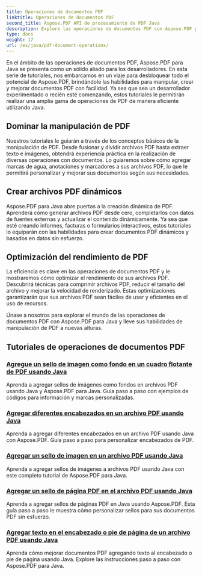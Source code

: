 ```yaml
---
title: Operaciones de documentos PDF
linktitle: Operaciones de documentos PDF
second_title: Aspose.PDF API de procesamiento de PDF Java
description: Explore las operaciones de documentos PDF con Aspose.PDF para Java. Aprenda a manipular, crear y mejorar archivos PDF sin problemas en Java.
type: docs
weight: 17
url: /es/java/pdf-document-operations/
---
```


En el ámbito de las operaciones de documentos PDF, Aspose.PDF para Java se presenta como un sólido aliado para los desarrolladores. En esta serie de tutoriales, nos embarcamos en un viaje para desbloquear todo el potencial de Aspose.PDF, brindándole las habilidades para manipular, crear y mejorar documentos PDF con facilidad. Ya sea que sea un desarrollador experimentado o recién esté comenzando, estos tutoriales le permitirán realizar una amplia gama de operaciones de PDF de manera eficiente utilizando Java.

## Dominar la manipulación de PDF

Nuestros tutoriales le guiarán a través de los conceptos básicos de la manipulación de PDF. Desde fusionar y dividir archivos PDF hasta extraer texto e imágenes, obtendrá experiencia práctica en la realización de diversas operaciones con documentos. Lo guiaremos sobre cómo agregar marcas de agua, anotaciones y marcadores a sus archivos PDF, lo que le permitirá personalizar y mejorar sus documentos según sus necesidades.

## Crear archivos PDF dinámicos

Aspose.PDF para Java abre puertas a la creación dinámica de PDF. Aprenderá cómo generar archivos PDF desde cero, completarlos con datos de fuentes externas y actualizar el contenido dinámicamente. Ya sea que esté creando informes, facturas o formularios interactivos, estos tutoriales lo equiparán con las habilidades para crear documentos PDF dinámicos y basados en datos sin esfuerzo.

## Optimización del rendimiento de PDF

La eficiencia es clave en las operaciones de documentos PDF y le mostraremos cómo optimizar el rendimiento de sus archivos PDF. Descubrirá técnicas para comprimir archivos PDF, reducir el tamaño del archivo y mejorar la velocidad de renderizado. Estas optimizaciones garantizarán que sus archivos PDF sean fáciles de usar y eficientes en el uso de recursos.

Únase a nosotros para explorar el mundo de las operaciones de documentos PDF con Aspose.PDF para Java y lleve sus habilidades de manipulación de PDF a nuevas alturas.

## Tutoriales de operaciones de documentos PDF
### [Agregue un sello de imagen como fondo en un cuadro flotante de PDF usando Java](./add-image-stamp-as-background-in-floating-box-of-pdf-using-java/)
Aprenda a agregar sellos de imágenes como fondos en archivos PDF usando Java y Aspose.PDF para Java. Guía paso a paso con ejemplos de códigos para información y marcas personalizadas.
### [Agregar diferentes encabezados en un archivo PDF usando Java](./adding-different-headers-in-one-pdf-file-using-java/)
Aprenda a agregar diferentes encabezados en un archivo PDF usando Java con Aspose.PDF. Guía paso a paso para personalizar encabezados de PDF.
### [Agregar un sello de imagen en un archivo PDF usando Java](./adding-image-stamp-in-pdf-file-using-java/)
Aprenda a agregar sellos de imágenes a archivos PDF usando Java con este completo tutorial de Aspose.PDF para Java.
### [Agregar un sello de página PDF en el archivo PDF usando Java](./adding-pdf-page-stamp-in-pdf-file-using-java/)
Aprenda a agregar sellos de páginas PDF en Java usando Aspose.PDF. Esta guía paso a paso le muestra cómo personalizar sellos para sus documentos PDF sin esfuerzo.
### [Agregar texto en el encabezado o pie de página de un archivo PDF usando Java](./adding-text-in-header-or-footer-of-pdf-file-using-java/)
Aprenda cómo mejorar documentos PDF agregando texto al encabezado o pie de página usando Java. Explore las instrucciones paso a paso con Aspose.PDF para Java.